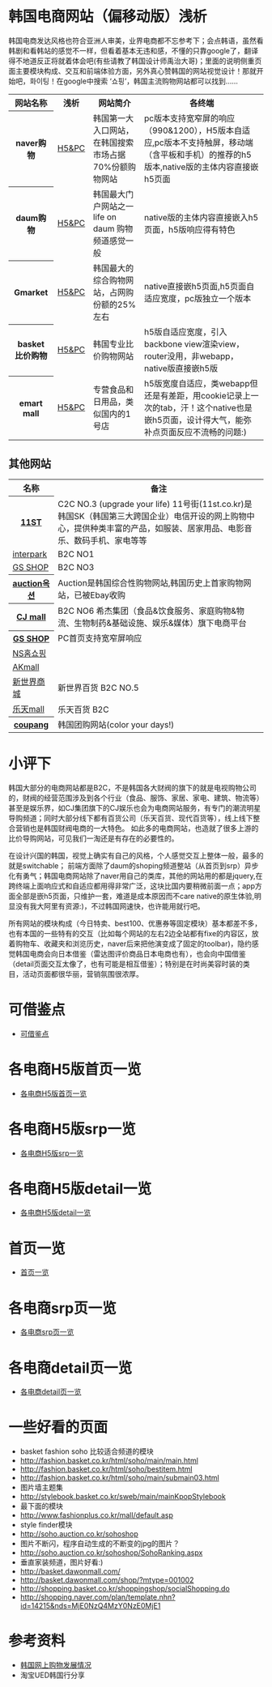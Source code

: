 # 韩国电商网站（偏移动版）浅析

韩国电商发达风格也符合亚洲人审美，业界电商都不忘参考下；会点韩语，虽然看韩剧和看韩站的感觉不一样，但看着基本无违和感，不懂的只靠google了，翻译得不地道反正将就着体会吧(有些请教了韩国设计师禹治大哥)；里面的说明侧重页面主要模块构成、交互和前端体验方面，另外真心赞韩国的网站视觉设计！那就开始吧，화이팅！在google中搜索 ‘쇼핑’，韩国主流购物网站都可以找到……

<table>
<tr><th>网站名称</th><th>浅析</th><th>网站简介</th><th>各终端</th></tr>
<tr><th>naver购物</th><td><a href="dist/naver.md">H5&PC</a></td><td>韩国第一大入口网站，在韩国搜索市场占据70%份额购物网站</td><td>pc版本支持宽窄屏的响应（990&1200），H5版本自适应,pc版本不支持触屏，移动端（含平板和手机）的推荐的h5版本,native版的主体内容直接嵌h5页面</td></tr>
<tr><th>daum购物</th><td><a href="dist/daum.md">H5&PC</a></td><td>韩国最大门户网站之一 life on daum 购物频道感觉一般</td><td>native版的主体内容直接嵌入h5页面，h5版响应得有特色</td></tr>
<tr><th>Gmarket</th><td><a href="dist/gmarket.md">H5&PC</a></td><td>韩国最大的综合购物网站，占网购份额的25%左右</td><td>native直接嵌h5页面,h5页面自适应宽度，pc版独立一个版本</td></tr>
<tr><th>basket 比价购物</th><td><a href="dist/basket.md">H5&PC</a></td><td>韩国专业比价购物网站</td><td>h5版自适应宽度，引入backbone view渲染view，router没用，非webapp，native版直接嵌h5版</td></tr>
<tr><th>emart mall</th><td><a href="dist/emartmall.md">H5&PC</a></td><td>专营食品和日用品，类似国内的1号店</td><td>h5版宽度自适应，类webapp但还是有差距，用cookie记录上一次的tab，汗！这个native也是嵌h5页面，设计得大气，能弥补点页面反应不流畅的问题:)</td></tr>
</table>

## 其他网站
<table>
<tr><th>名称</th><th>备注</th></tr>
<tr><th><a href="http://www.11st.co.kr/">11ST</a></th><td>C2C NO.3 (upgrade your life) 11号街(11st.co.kr)是韩国SK（韩国第三大跨国企业）电信开设的网上购物中心，提供种类丰富的产品，如服装、居家用品、电影音乐、数码手机、家电等等</td></tr>
<tr><td><a href="http://www.interpark.com/">interpark</a></td><td>B2C NO1</td></tr>
<tr><td><a href="http://www.gsshop.com/index.gs">GS SHOP</a></td><td>B2C NO3</td></tr>

<tr><th><a href="http://www.auction.co.kr/">auction옥션</a></th><td>Auction是韩国综合性购物网站,韩国历史上首家购物网站，已被Ebay收购</td></tr>
<tr><th><a href="http://www.cjmall.com/">CJ mall</a></th><td>B2C NO6 希杰集团（食品&饮食服务、家庭购物&物流、生物制药&基础设施、娱乐&媒体）旗下电商平台</td></tr>
<tr><th><a href="http://www.gsshop.com/index.gs">GS SHOP</a></th><td>PC首页支持宽窄屏响应</td></tr>
<tr><td><a href="http://www.nsmall.com/">NS홈쇼핑</a></td><td></td></tr>
<tr><td><a href="http://www.akmall.com/">AKmall</a></td><td></td></tr>
<tr><td><a href="http://mall.shinsegae.com/main/initMallMain.do">新世界商城</a></td><td>新世界百货 B2C NO.5 </td></tr>
<tr><td><a href="http://www.lotteimall.com/">乐天mall</a></td><td>乐天百货 B2C</td></tr>
<tr><th><a href="http://www.coupang.com/">coupang</a></th><td>韩国团购网站(color your days!)</td></tr>
</table>

# 小评下 
韩国大部分的电商网站都是B2C，不是韩国各大财阀的旗下的就是电视购物公司的，财阀的经营范围涉及到各个行业（食品、服饰、家居、家电、建筑、物流等）
甚至是娱乐界，如CJ集团旗下的CJ娱乐也会为电商网站服务，有专门的潮流明星导购频道；同时大部分线下都有百货公司（乐天百货、现代百货等），线上线下整合营销也是韩国财阀电商的一大特色。
如此多的电商网站，也造就了很多上游的比价导购网站，可见我们一淘还是有存在的必要性的。

在设计兴国的韩国，视觉上确实有自己的风格，个人感觉交互上整体一般，最多的就是switchable； 前端方面除了daum的shoping频道整站（从首页到srp）异步化有勇气；韩国电商网站除了naver用自己的类库，其他的网站用的都是jquery,在跨终端上面响应式和自适应都用得非常广泛，这块比国内要稍微前面一点；app方面全部是嵌h5页面，只维护一套，难道是成本原因而不care native的原生体验,明显没有我大阿里有资源:)，不过韩国网速快，也许能用就行吧。

所有网站的模块构成（今日特卖、best100、优惠券等固定模块）基本都差不多，也有本国的一些特有的交互（比如每个网站的左右2边全站都有fixe的内容区，放着购物车、收藏夹和浏览历史，naver后来把他演变成了固定的toolbar)，隐约感觉韩国电商会向日本借鉴（雷达图评价商品日本电商也有），也会向中国借鉴（detail页面交互太像了，也有可能是相互借鉴）；特别是在时尚美容时装的类目，活动页面都很华丽，营销氛围很浓厚。

# 可借鉴点
* <a href="dist/improve.md">可借鉴点</a>

# 各电商H5版首页一览
* <a href="dist/h5homepage.md">各电商H5版首页一览</a>

# 各电商H5版srp一览
* <a href="dist/h5srp.md">各电商H5版srp一览</a>

# 各电商H5版detail一览
* <a href="dist/h5detail.md">各电商H5版detail一览</a>

# 首页一览
* <a href="dist/homepage.md">首页一览</a>

# 各电商srp页一览
* <a href="dist/srp.md">各电商srp页一览</a>

# 各电商detail页一览
* <a href="dist/detail.md">各电商detail页一览</a>


# 一些好看的页面

* basket fashion soho 比较适合频道的模块
* http://fashion.basket.co.kr/html/soho/main/main.html
* http://fashion.basket.co.kr/html/soho/bestitem.html
* http://fashion.basket.co.kr/html/soho/main/submain03.html
* 图片墙主题集
* http://stylebook.basket.co.kr/sweb/main/mainKpopStylebook
* 最下面的模块
* http://www.fashionplus.co.kr/mall/default.asp
* style finder模块
* http://soho.auction.co.kr/sohoshop
* 图片不断闪，程序自动生成的不断变的jpg的图片？
* http://soho.auction.co.kr/sohoshop/SohoRanking.aspx
* 垂直家装频道，图片好看:)
* http://basket.dawonmall.com/
* http://basket.dawonmall.com/shop/?mtype=001002
* http://shopping.basket.co.kr/shoppingshop/socialShopping.do
* http://shopping.naver.com/plan/template.nhn?id=14215&nds=MjE0NzQ4MzY0NzE0MjE1


# 参考资料
* [韩国网上购物发展情况](http://blog.donews.com/veryls/archive/2009/07/08/1540643.aspx)
* 淘宝UED韩国行分享
